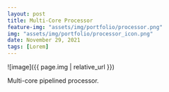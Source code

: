 ```yaml
---
layout: post
title: Multi-Core Processor
feature-img: "assets/img/portfolio/processor.png"
img: "assets/img/portfolio/processor_icon.png"
date: November 29, 2021
tags: [Lorem]
---
```


![image]({{ page.img | relative_url }})

Multi-core pipelined processor.

